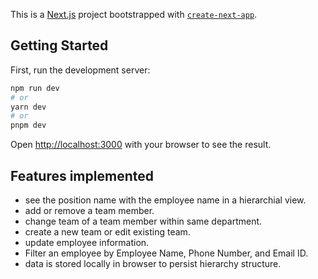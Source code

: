 This is a [Next.js](https://nextjs.org/) project bootstrapped with [`create-next-app`](https://github.com/vercel/next.js/tree/canary/packages/create-next-app).

## Getting Started

First, run the development server:

```bash
npm run dev
# or
yarn dev
# or
pnpm dev
```

Open [http://localhost:3000](http://localhost:3000) with your browser to see the result.



## Features implemented

- see the position name with the employee name in a hierarchial view.
- add or remove a team member.
- change team of a team member within same department.
- create a new team or edit existing team.
- update employee information.
- Filter an employee by Employee Name, Phone Number, and Email ID.
- data is stored locally in browser to persist hierarchy structure.